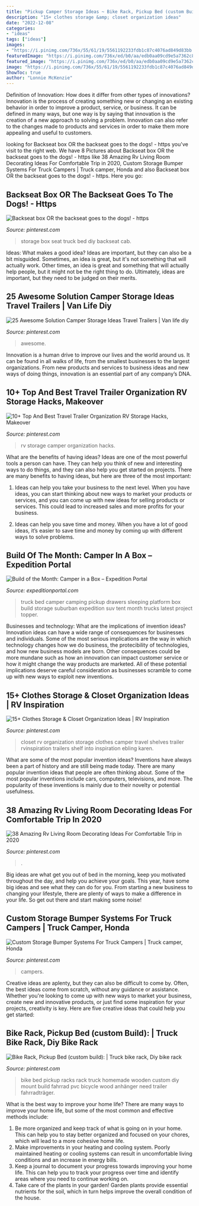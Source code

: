```yaml
---
title: "Pickup Camper Storage Ideas ~ Bike Rack, Pickup Bed (custom Build):"
description: "15+ clothes storage &amp; closet organization ideas"
date: "2022-12-08"
categories:
- "ideas"
tags: ["ideas"]
images:
- "https://i.pinimg.com/736x/55/61/19/5561192233fdb1c87c4076ad849d83bb.jpg"
featuredImage: "https://i.pinimg.com/736x/ed/b0/aa/edb0aa09cd9e5a7362c8f90238fecc93.jpg"
featured_image: "https://i.pinimg.com/736x/ed/b0/aa/edb0aa09cd9e5a7362c8f90238fecc93.jpg"
image: "https://i.pinimg.com/736x/55/61/19/5561192233fdb1c87c4076ad849d83bb.jpg"
ShowToc: true
author: "Lonnie McKenzie"
---
```



Definition of Innovation: How does it differ from other types of innovations?
Innovation is the process of creating something new or changing an existing behavior in order to improve a product, service, or business. It can be defined in many ways, but one way is by saying that innovation is the creation of a new approach to solving a problem. Innovation can also refer to the changes made to products and services in order to make them more appealing and useful to customers.

	

		
looking for Backseat box OR the backseat goes to the dogs! - https you've visit to the right web. We have 8 Pictures about Backseat box OR the backseat goes to the dogs! - https like 38 Amazing Rv Living Room Decorating Ideas For Comfortable Trip in 2020, Custom Storage Bumper Systems For Truck Campers | Truck camper, Honda and also Backseat box OR the backseat goes to the dogs! - https. Here you go:
		
    
## Backseat Box OR The Backseat Goes To The Dogs! - Https

<img loading=lazy src="https://i.pinimg.com/736x/51/f2/1b/51f21b76642f5c56f6c47ea366ec60c0--seat-storage-back-seat.jpg" onerror="this.onerror=null;this.src='https://tse3.mm.bing.net/th?id=OIP.wFuXpvv6866AN9rzISKXQAAAAA&amp;pid=15.1';" alt="Backseat box OR the backseat goes to the dogs! - https">

_Source: pinterest.com_

>storage box seat truck bed diy backseat cab. 

	

Ideas: What makes a good idea?
Ideas are important, but they can also be a bit misguided. Sometimes, an idea is great, but it's not something that will actually work. Other times, an idea is great and something that will actually help people, but it might not be the right thing to do. Ultimately, ideas are important, but they need to be judged on their merits.

    
## 25 Awesome Solution Camper Storage Ideas Travel Trailers | Van Life Diy

<img loading=lazy src="https://i.pinimg.com/736x/cc/b6/06/ccb60670505b02b6c54f779764667781.jpg" onerror="this.onerror=null;this.src='https://tse4.mm.bing.net/th?id=OIP.It8_LNVzsz1cUUDi-vcd-wHaJ2&amp;pid=15.1';" alt="25 Awesome Solution Camper Storage Ideas Travel Trailers | Van life diy">

_Source: pinterest.com_

>awesome. 

	

Innovation is a human drive to improve our lives and the world around us. It can be found in all walks of life, from the smallest businesses to the largest organizations. From new products and services to business ideas and new ways of doing things, innovation is an essential part of any company’s DNA.

    
## 10+ Top And Best Travel Trailer Organization RV Storage Hacks, Makeover

<img loading=lazy src="https://i.pinimg.com/736x/12/c8/62/12c862c9bd5fbd0f313b8bd0cbefc204.jpg" onerror="this.onerror=null;this.src='https://tse1.mm.bing.net/th?id=OIP.TmV35fgZVEFYjn79L0DSMQHaJ1&amp;pid=15.1';" alt="10+ Top And Best Travel Trailer Organization RV Storage Hacks, Makeover">

_Source: pinterest.com_

>rv storage camper organization hacks. 

	

What are the benefits of having ideas?
Ideas are one of the most powerful tools a person can have. They can help you think of new and interesting ways to do things, and they can also help you get started on projects. There are many benefits to having ideas, but here are three of the most important: 
1. Ideas can help you take your business to the next level. When you have ideas, you can start thinking about new ways to market your products or services, and you can come up with new ideas for selling products or services. This could lead to increased sales and more profits for your business. 

2. Ideas can help you save time and money. When you have a lot of good ideas, it’s easier to save time and money by coming up with different ways to solve problems.

    
## Build Of The Month: Camper In A Box – Expedition Portal

<img loading=lazy src="http://expeditionportal.com/media/2015/04/IMG_1212.jpg" onerror="this.onerror=null;this.src='https://tse3.mm.bing.net/th?id=OIP.trKlUq3ATwQaBr6OKiT2zgHaFj&amp;pid=15.1';" alt="Build of the Month: Camper in a Box – Expedition Portal">

_Source: expeditionportal.com_

>truck bed camper camping pickup drawers sleeping platform box build storage suburban expedition suv tent month trucks latest project topper. 

	

Businesses and technology: What are the implications of invention ideas?
Innovation ideas can have a wide range of consequences for businesses and individuals. Some of the most serious implications are the way in which technology changes how we do business, the protecibility of technologies, and how new business models are born. Other consequences could be more mundane such as how an innovation can impact customer service or how it might change the way products are marketed. All of these potential implications deserve careful consideration as businesses scramble to come up with new ways to exploit new inventions.

    
## 15+ Clothes Storage &amp; Closet Organization Ideas | RV Inspiration

<img loading=lazy src="https://i.pinimg.com/736x/e7/48/26/e74826f0bfea0da582ced8a1aba304b2.jpg" onerror="this.onerror=null;this.src='https://tse1.mm.bing.net/th?id=OIP.FsCjMYHo71S-NDN2vM1FzQHaJ4&amp;pid=15.1';" alt="15+ Clothes Storage &amp; Closet Organization Ideas | RV Inspiration">

_Source: pinterest.com_

>closet rv organization storage clothes camper travel shelves trailer rvinspiration trailers shelf into inspiration ebling karen. 

	

What are some of the most popular invention ideas?
Inventions have always been a part of history and are still being made today. There are many popular invention ideas that people are often thinking about. Some of the most popular inventions include cars, computers, televisions, and more. The popularity of these inventions is mainly due to their novelty or potential usefulness.

    
## 38 Amazing Rv Living Room Decorating Ideas For Comfortable Trip In 2020

<img loading=lazy src="https://i.pinimg.com/736x/ed/b0/aa/edb0aa09cd9e5a7362c8f90238fecc93.jpg" onerror="this.onerror=null;this.src='https://tse2.mm.bing.net/th?id=OIP.yPenbI-skfWwqxx6WogzMgHaLV&amp;pid=15.1';" alt="38 Amazing Rv Living Room Decorating Ideas For Comfortable Trip in 2020">

_Source: pinterest.com_

>. 

	

Big ideas are what get you out of bed in the morning, keep you motivated throughout the day, and help you achieve your goals. This year, have some big ideas and see what they can do for you. From starting a new business to changing your lifestyle, there are plenty of ways to make a difference in your life. So get out there and start making some noise!

    
## Custom Storage Bumper Systems For Truck Campers | Truck Camper, Honda

<img loading=lazy src="https://i.pinimg.com/736x/55/61/19/5561192233fdb1c87c4076ad849d83bb.jpg" onerror="this.onerror=null;this.src='https://tse2.mm.bing.net/th?id=OIP.vTya7jGR5I5emFj7L5lH9wHaIC&amp;pid=15.1';" alt="Custom Storage Bumper Systems For Truck Campers | Truck camper, Honda">

_Source: pinterest.com_

>campers. 

	

Creative ideas are aplenty, but they can also be difficult to come by. Often, the best ideas come from scratch, without any guidance or assistance. Whether you're looking to come up with new ways to market your business, create new and innovative products, or just find some inspiration for your projects, creativity is key. Here are five creative ideas that could help you get started: 

    
## Bike Rack, Pickup Bed (custom Build): | Truck Bike Rack, Diy Bike Rack

<img loading=lazy src="https://i.pinimg.com/736x/21/b3/0e/21b30ec92c823930cd9a94645b42cde8--wooden-truck-bike-ideas.jpg" onerror="this.onerror=null;this.src='https://tse1.mm.bing.net/th?id=OIP.KyxTU-OSjJ7ZWicjowiuJQHaFj&amp;pid=15.1';" alt="Bike Rack, Pickup Bed (custom build): | Truck bike rack, Diy bike rack">

_Source: pinterest.com_

>bike bed pickup racks rack truck homemade wooden custom diy mount build fahrrad pvc bicycle wood anhänger need trailer fahrradträger. 

	

What is the best way to improve your home life?
There are many ways to improve your home life, but some of the most common and effective methods include: 
1. Be more organized and keep track of what is going on in your home. This can help you to stay better organized and focused on your chores, which will lead to a more cohesive home life. 
2. Make improvements in your heating and cooling system. Poorly maintained heating or cooling systems can result in uncomfortable living conditions and an increase in energy bills. 
3. Keep a journal to document your progress towards improving your home life. This can help you to track your progress over time and identify areas where you need to continue working on. 
4. Take care of the plants in your garden! Garden plants provide essential nutrients for the soil, which in turn helps improve the overall condition of the house.

